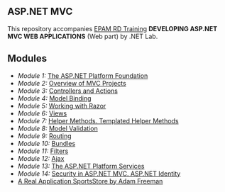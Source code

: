 ## ASP.NET MVC

This repository accompanies [EPAM RD Training](https://training.by/) **DEVELOPING ASP.NET MVC WEB APPLICATIONS** (Web part) by .NET Lab.

## Modules 

 - *Module 1:* [The ASP.NET Platform Foundation](https://github.com/EPM-RD-NETLAB/ASP.NET.MVC/tree/master/M1.%20The%20ASP.NET%20Platform%20Foundation)
 - *Module 2:* [Overview of MVC Projects](https://github.com/EPM-RD-NETLAB/ASP.NET.MVC/tree/master/M2.%20Overview%20of%20MVC%20Projects%20)
 - *Module 3:* [Controllers and Actions](https://github.com/EPM-RD-NETLAB/ASP.NET.MVC/tree/master/M3.%20Controllers%20and%20Actions)
 - *Module 4:* [Model Binding](https://github.com/EPM-RD-NETLAB/ASP.NET.MVC/tree/master/M4.%20Model%20Binding)
 - *Module 5:* [Working with Razor](https://github.com/EPM-RD-NETLAB/ASP.NET.MVC/tree/master/M5.%20Working%20with%20Razor)
 - *Module 6:* [Views](https://github.com/EPM-RD-NETLAB/ASP.NET.MVC/tree/master/M6.%20Views)
 - *Module 7:* [Helper Methods. Templated Helper Methods](https://github.com/EPM-RD-NETLAB/ASP.NET.MVC/tree/master/M7.%20Helper%20Methods.%20Templated%20Helper%20Methods)
 - *Module 8:* [Model Validation](https://github.com/EPM-RD-NETLAB/ASP.NET.MVC/tree/master/M8.%20Model%20Validation)
 - *Module 9:* [Routing](https://github.com/EPM-RD-NETLAB/ASP.NET.MVC/tree/master/M9.%20Routing)
 - *Module 10:* [Bundles](https://github.com/EPM-RD-NETLAB/ASP.NET.MVC/tree/master/M10.%20Bundles)
 - *Module 11:* [Filters](https://github.com/EPM-RD-NETLAB/ASP.NET.MVC/tree/master/M11.%20Filters%20)
 - *Module 12:* [Ajax](https://github.com/EPM-RD-NETLAB/ASP.NET.MVC/tree/master/M12.%20Ajax)
 - *Module 13:* [The ASP.NET Platform Services](https://github.com/EPM-RD-NETLAB/ASP.NET.MVC/tree/master/M13.%20The%20ASP.NET%20Platform%20Services)
 - *Module 14:* [Security in ASP.NET MVC. ASP.NET Identity](https://github.com/EPM-RD-NETLAB/ASP.NET.MVC/tree/master/M14.%20Security%20in%20ASP.NET%20MVC.%20ASP.NET%20Identity)
 - [A Real Application SportsStore by Adam Freeman](https://github.com/EPM-RD-NETLAB/ASP.NET.MVC/tree/master/SportsStore.%20A%20Real%20Application)
